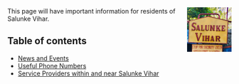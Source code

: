 <img style="float: right;" src=salunke_vihar.jpg width=100> 
This page will have important information  for residents of Salunke Vihar.

## Table of contents

- [News and Events](news.md)
- [Useful Phone Numbers](phone_numbers.md)
- [Service Providers within and near Salunke Vihar](services.md)

